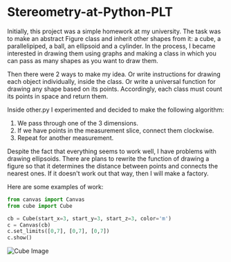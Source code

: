 # Stereometry-at-Python-PLT
Initially, this project was a simple homework at my university. The task was to make an abstract Figure class and inherit other shapes from it: a cube, a parallelipiped, a ball, an ellipsoid and a cylinder. In the process, I became interested in drawing them using graphs and making a class in which you can pass as many shapes as you want to draw them.

Then there were 2 ways to make my idea. Or write instructions for drawing each object individually, inside the class. Or write a universal function for drawing any shape based on its points. Accordingly, each class must count its points in space and return them.

Inside other.py I experimented and decided to make the following algorithm:
1. We pass through one of the 3 dimensions.
2. If we have points in the measurement slice, connect them clockwise.
3. Repeat for another measurement.

Despite the fact that everything seems to work well, I have problems with drawing ellipsoids. There are plans to rewrite the function of drawing a figure so that it determines the distance between points and connects the nearest ones. If it doesn't work out that way, then I will make a factory.

Here are some examples of work:

```python
from canvas import Canvas
from cube import Cube

cb = Cube(start_x=3, start_y=3, start_z=3, color='m')
c = Canvas(cb)
c.set_limits([0,7], [0,7], [0,7])
c.show()
```
<picture>
 <source media="(prefers-color-scheme: dark)" srcset="https://imgur.com/XEEUPHm">
 <source media="(prefers-color-scheme: light)" srcset="(https://imgur.com/XEEUPHm)">
 <img alt="Cube Image" src="https://imgur.com/XEEUPHm">
</picture>

